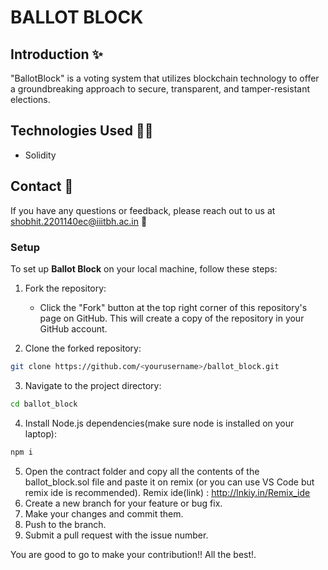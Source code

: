 # BALLOT BLOCK

## Introduction ✨

"BallotBlock" is a voting system that utilizes blockchain technology to offer a groundbreaking approach to secure, transparent, and tamper-resistant elections.

## Technologies Used 🧑‍💻

- Solidity

## Contact 📱

If you have any questions or feedback, please reach out to us at shobhit.2201140ec@iiitbh.ac.in 📧

### Setup

To set up **Ballot Block** on your local machine, follow these steps:

1. Fork the repository:

   - Click the "Fork" button at the top right corner of this repository's page on GitHub. This will create a copy of the repository in your GitHub account.

2. Clone the forked repository:

```bash
git clone https://github.com/<yourusername>/ballot_block.git
```

3. Navigate to the project directory:

```bash
cd ballot_block
```

4. Install Node.js dependencies(make sure node is installed on your laptop):

```bash
npm i
```
5.  Open the contract folder and copy all the contents of the ballot_block.sol file and paste it on remix (or you can use VS Code but     remix ide is recommended). Remix ide(link) : http://lnkiy.in/Remix_ide
6.  Create a new branch for your feature or bug fix.
7.  Make your changes and commit them.
8.  Push to the branch.
9.  Submit a pull request with the issue number.

You are good to go to make your contribution!! All the best!.